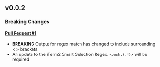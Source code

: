 ## v0.0.2

### Breaking Changes

#### [Pull Request #1](https://github.com/splicemachine/splicectl/pull/1)

- **BREAKING** Output for regex match has changed to include surrounding < > brackets
- An update to the iTerm2 Smart Selection Regex: `<bash:(.*)>` will be required

